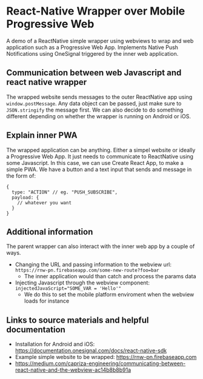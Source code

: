 
# React-Native Wrapper over Mobile Progressive Web

A demo of a ReactNative simple wrapper using webviews to wrap and web application such as a Progressive Web App. Implements Native Push Notifications using OneSignal triggered by the inner web application.

## Communication between web Javascript and react native wrapper

The wrapped website sends messages to the outer ReactNative app using `window.postMessage`. Any data object can be passed, just make sure to `JSON.stringify` the message first. We can also decide to do something different depending on whether the wrapper is running on Android or iOS.

## Explain inner PWA
The wrapped application can be anything. Either a simpel website or ideally a Progressive Web App. It just needs to communicate to ReactNative using some Javascript. In this case, we can use Create React App, to make a simple PWA. We have a button and a text input that sends and message in the form of:

```
{
  type: "ACTION" // eg. "PUSH_SUBSCRIBE",
  payload: {
    // whatever you want
  }
}
```

## Additional information
The parent wrapper can also interact with the inner web app by a couple of ways.

- Changing the URL and passing information to the webview url: `https://rnw-pn.firebaseapp.com/some-new-route?foo=bar`
  - The inner application would than catch and process the params data
- Injecting Javascript through the webview component: `injectedJavaScript="SOME_VAR = 'Hello'"`
  - We do this to set the mobile platform enviroment when the webview loads for instance

## Links to source materials and helpful documentation
  - Installation for Android and iOS: https://documentation.onesignal.com/docs/react-native-sdk
  - Example simple website to be wrapped: https://rnw-pn.firebaseapp.com
  - https://medium.com/capriza-engineering/communicating-between-react-native-and-the-webview-ac14b8b8b91a